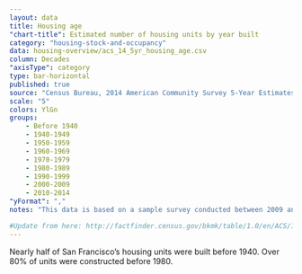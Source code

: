 ```yaml
---
layout: data
title: Housing age
"chart-title": Estimated number of housing units by year built
category: "housing-stock-and-occupancy"
data: housing-overview/acs_14_5yr_housing_age.csv
column: Decades
"axisType": category
type: bar-horizontal
published: true
source: "Census Bureau, 2014 American Community Survey 5-Year Estimates. Selected Housing Characteristics."
scale: "5"
colors: YlGn
groups:
    - Before 1940
    - 1940-1949
    - 1950-1959
    - 1960-1969
    - 1970-1979
    - 1980-1989
    - 1990-1999
    - 2000-2009
    - 2010-2014
"yFormat": ","
notes: "This data is based on a sample survey conducted between 2009 and 2013. As a result, it does not fully capture units created since 2010."

#Update from here: http://factfinder.census.gov/bkmk/table/1.0/en/ACS/14_1YR/B25034/0500000US06075
---
```


Nearly half of San Francisco’s housing units were built before 1940. Over 80% of units were constructed before 1980.
